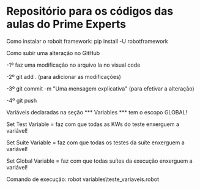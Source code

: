 
# Repositório para os códigos das aulas do Prime Experts 

Como instalar o roboit framework: pip install -U robotframework

Como subir uma alteração no GitHub

-1º faz uma modificação no arquivo la no visual code

-2º git add . (para adicionar as modificações)

-3º git commit -m "Uma mensagem explicativa" (para efetivar a alteração)

-4º git push

Variáveis declaradas na seção *** Variables *** tem o escopo GLOBAL!

Set Test Variable = faz com que todas as KWs do teste enxerguem a variável!

Set Suite Variable = faz com que todas os testes da suíte enxerguem a variável!

Set Global Variable = faz com que todas suítes da execução enxerguem a variável!

Comando de execução: robot variables\teste_variaveis.robot
